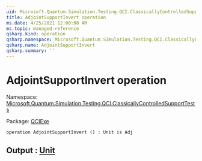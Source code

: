 ```yaml
---
uid: Microsoft.Quantum.Simulation.Testing.QCI.ClassicallyControlledSupportTests.AdjointSupportInvert
title: AdjointSupportInvert operation
ms.date: 4/25/2021 12:00:00 AM
ms.topic: managed-reference
qsharp.kind: operation
qsharp.namespace: Microsoft.Quantum.Simulation.Testing.QCI.ClassicallyControlledSupportTests
qsharp.name: AdjointSupportInvert
qsharp.summary: ''
---
```


# AdjointSupportInvert operation

Namespace: [Microsoft.Quantum.Simulation.Testing.QCI.ClassicallyControlledSupportTests](xref:Microsoft.Quantum.Simulation.Testing.QCI.ClassicallyControlledSupportTests)

Package: [QCIExe](https://nuget.org/packages/QCIExe)




```qsharp
operation AdjointSupportInvert () : Unit is Adj
```


## Output : [Unit](xref:microsoft.quantum.qsharp.valueliterals#unit-literal)


